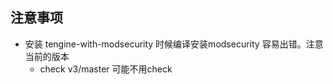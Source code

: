 ## 注意事项


- 安装 tengine-with-modsecurity 时候编译安装modsecurity 容易出错。注意当前的版本
  - check v3/master 可能不用check